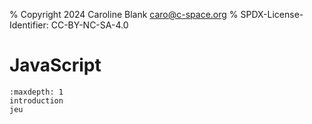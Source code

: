 % Copyright 2024 Caroline Blank <caro@c-space.org>
% SPDX-License-Identifier: CC-BY-NC-SA-4.0

# JavaScript

```{toctree}
:maxdepth: 1
introduction
jeu
```
